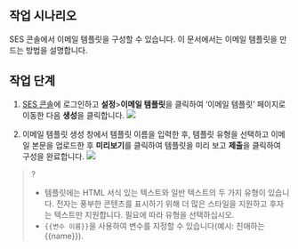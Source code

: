 ## 작업 시나리오
SES 콘솔에서 이메일 템플릿을 구성할 수 있습니다. 이 문서에서는 이메일 템플릿을 만드는 방법을 설명합니다.

## 작업 단계
1. [SES 콘솔](https://console.cloud.tencent.com/ses/domain)에 로그인하고 **설정**>**이메일 템플릿**을 클릭하여 ‘이메일 템플릿’ 페이지로 이동한 다음 **생성**을 클릭합니다.
![](https://main.qcloudimg.com/raw/d857206e82427fc3313660237880b2ef.png)

2. 이메일 템플릿 생성 창에서 템플릿 이름을 입력한 후, 템플릿 유형을 선택하고 이메일 본문을 업로드한 후 **미리보기**를 클릭하여 템플릿을 미리 보고 **제출**을 클릭하여 구성을 완료합니다.
![](https://main.qcloudimg.com/raw/56f4d929563e2aeeace698b9b80b61e2.png)
>?
>- 템플릿에는 HTML 서식 있는 텍스트와 일반 텍스트의 두 가지 유형이 있습니다. 전자는 풍부한 콘텐츠를 표시하기 위해 더 많은 스타일을 지원하고 후자는 텍스트만 지원합니다. 필요에 따라 유형을 선택하십시오.
>- `{{변수 이름}}`을 사용하여 변수를 지정할 수 있습니다(예시: 친애하는 {{name}}).
